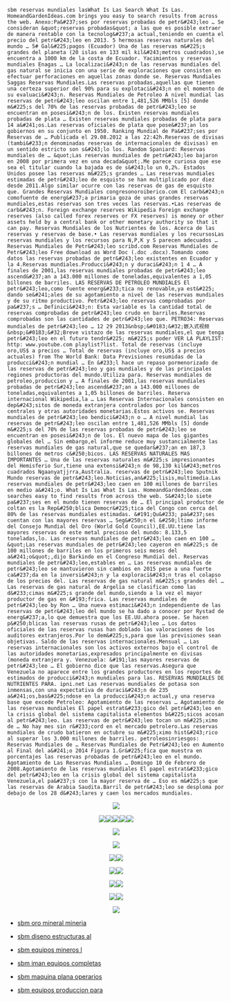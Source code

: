 
```
sbm reservas mundiales lasWhat Is Las Search What Is Las. HomeandGardenIdeas.com brings you easy to search results from across the web. Anexo:Pa&#237;ses por reservas probadas de petr&#243;leo … Se consideran &quot;reservas probadas&quot; a las que es posible extraer de manera rentable con la tecnolog&#237;a actual,teniendo en cuenta el precio del petr&#243;leo en 2013. 5 hermosas reservas naturales del mundo … 5# Gal&#225;pagos (Ecuador) Una de las reservas m&#225;s grandes del planeta (20 islas en 133 mil kil&#243;metros cuadrados),se encuentra a 1000 km de la costa de Ecuador. Yacimientos y reservas mundiales Enagas … La localizaci&#243;n de las reservas mundiales del gas natural se inicia con una serie de exploraciones que consisten en efectuar perforaciones en aquellas zonas donde se. Reservas Mundiales Saggas Reservas Mundiales.Las reservas probadas,aquellas que tienen una certeza superior del 90% para su explotaci&#243;n en el momento de su evaluaci&#243;n. Reservas Mundiales de Petroleo A nivel mundial las reservas de petr&#243;leo oscilan entre 1,481,526 MMbls [5] donde m&#225;s del 70% de las reservas probadas de petr&#243;leo se encuentran en posesi&#243;n de los. Existen reservas mundiales probadas de plata … Existen reservas mundiales probadas de plata para 14 a&#241;os.Las reservas oficiales de plata que pose&#237;an los gobiernos en su conjunto en 1950. Ranking Mundial de Pa&#237;ses por Reservas de … Publicada el 29.08.2012 a las 22:42h.Reservas de divisas (tambi&#233;n denominadas reservas de internacionales de divisas) en un sentido estricto son s&#243;lo los. Random Spaniard: Reservas mundiales de … &quot;Las reservas mundiales de petr&#243;leo bajaron en 2008 por primera vez en una decada&quot;.Me parece curiosa que ese sea el titular cuando la bajada es de s&#243;lo un 0,2%. Estados Unidos posee las reservas m&#225;s grandes … Las reservas mundiales estimadas de petr&#243;leo de esquisto se han multiplicado por diez desde 2011.Algo similar ocurre con las reservas de gas de esquisto que. Grandes Reservas Mundiales congresonoroiberico.com El carb&#243;n comofuente de energ&#237;a primaria goza de unas grandes reservas mundiales,estas reservas son tres veces las reservas.•Las reservas de carb&#243;n. Foreign exchange reserves Wikipedia Foreign exchange reserves (also called forex reserves or FX reserves) is money or other assets held by a central bank or other monetary authority so that it can pay. Reservas Mundiales de los Nutrientes de los. Acerca de las reservas y reservas de base.• Las reservas mundiales y los recursosLas reservas mundiales y los recursos para N,P,K y S parecen adecuados … Reservas Mundiales de Petr&#243;leo scribd.com Reservas Mundiales de Petr&#243;leo Free download as Word Doc (.doc .docx).Tomando como datos las reservas probadas de petr&#243;leo existentes en Ecuador y la 4.Reservas mundiales.Producci&#243;n y duraci&#243;n 1 4 … A finales de 2001,las reservas mundiales probadas de petr&#243;leo ascend&#237;an a 143.000 millones de toneladas,equivalentes a 1,05 billones de barriles. LAS RESERVAS DE PETROLEO MUNDIALES El petr&#243;leo,como fuente energ&#233;tica no renovable,ya est&#225; dando se&#241;ales de su agotamiento a nivel de las reservas mundiales y de su ritmo productivo. Petr&#243;leo reservas comprobadas por pa&#237;s … Definici&#243;n: Esta variable es la cantidad total de reservas comprobadas de petr&#243;leo crudo en barriles.Reservas comprobadas son las cantidades de petr&#243;leo que. PETRO34: Reservas mundiales de petr&#243;leo … 12 29 2013&nbsp;&#0183;&#32;嵌入式视频&nbsp;&#0183;&#32;Breve vistazo de las reservas mundiales,el que tenga petr&#243;leo en el futuro tendr&#225; m&#225;s poder VER LA PLAYLIST: http: www.youtube.com playlist?list. Total de reservas (incluye oro,US$ a precios … Total de reservas (incluye oro,US$ a precios actuales) from The World Bank: Data Previsiones resumidas de la producci&#243;n mundial … En &#233;l hace un repaso pormenorizado de las reservas de petr&#243;leo y gas mundiales y de las principales regiones productoras del mundo.Utiliza para. Reservas mundiales de petroleo,produccion y … A finales de 2001,las reservas mundiales probadas de petr&#243;leo ascend&#237;an a 143.000 millones de toneladas,equivalentes a 1,05 billones de barriles. Reserva internacional Wikipedia,la … Las Reservas Internacionales consisten en dep&#243;sitos de moneda extranjera controlados por los bancos centrales y otras autoridades monetarias.Estos activos se. Reservas mundiales de petr&#243;leo bendici&#243;n o … A nivel mundial las reservas de petr&#243;leo oscilan entre 1,481,526 MMbls [5] donde m&#225;s del 70% de las reservas probadas de petr&#243;leo se encuentran en posesi&#243;n de los. El nuevo mapa de los gigantes globales del … Sin embargo,el informe reduce muy sustancialmente las reservas mundiales de gas natural,que se quedar&#237;an en 187,3 billones de metros c&#250;bicos. LAS RESERVAS NATURALES MAS IMPORTANTES … Una de las reservas naturales m&#225;s impresionantes del Hemisferio Sur,tiene una extensi&#243;n de 98,130 kil&#243;metros cuadrados Ngaanyatjjrra,Australia. reservas de petr&#243;leo Sputnik Mundo reservas de petr&#243;leo.Noticias,an&#225;lisis,multimedia.Las reservas mundiales de petr&#243;leo caen en 100 millones de barriles en medio a&#241;o. What Is Las What Is Las. HomeandGardenIdeas.com searches easy to find results from across the web. S&#243;lo siete pa&#237;ses en el mundo tienen reservas de … El principal productor de coltan es la Rep&#250;blica Democr&#225;tica del Congo con cerca del 80% de las reservas mundiales estimadas. &#191;Qu&#233; pa&#237;ses cuentan con las mayores reservas … Seg&#250;n el &#250;ltimo informe del Consejo Mundial del Oro (World Gold Council),EE.UU.tiene las mayores reservas de este metal precioso del mundo: 8.133,5 toneladas,lo. Las reservas mundiales de petr&#243;leo caen en 100 … &quot;Las reservas mundiales de petr&#243;leo cayeron en m&#225;s de 100 millones de barriles en los primeros seis meses del a&#241;o&quot;,dijo Barkindo en el Congreso Mundial del. Reservas mundiales de petr&#243;leo,estables en … Las reservas mundiales de petr&#243;leo se mantuvieron sin cambios en 2015 pese a una fuerte ca&#237;da en la inversi&#243;n y la exploraci&#243;n tras el colapso de los precios del. Las reservas de gas natural m&#225;s grandes del … Las reservas de gas natural de Argelia se clasifican como las d&#233;cimas m&#225;s grande del mundo,siendo a la vez el mayor productor de gas en &#193;frica. Las reservas mundiales de petr&#243;leo by Ron … Una nueva estimaci&#243;n independiente de las reservas de petr&#243;leo del mundo se ha dado a conocer por Rystad de energ&#237;a,lo que demuestra que los EE.UU.ahora posee. Se hacen p&#250;blicas las reservas rusas de petr&#243;leo … Los datos oficiales de las reservas rusas han doblado las valoraciones de los auditores extranjeros.Por lo dem&#225;s,para que las previsiones sean objetivas. Saldo de las reservas internacionales.Mensual … Las reservas internacionales son los activos externos bajo el control de las autoridades monetarias,expresados principalmente en divisas (moneda extranjera y. Venezuela: &#191;las mayores reservas de petr&#243;leo … El gobierno dice que las reservas.Asegura que Venezuela no aparece entre los grandes productores en los reportes de estimados de producci&#243;n mundiales para las. RESERVAS MUNDIALES DE NUTRIENTES PARA. ipni.net Las reservas mundiales de potasa son inmensas,con una expectativa de duraci&#243;n de 235 a&#241;os,bas&#225;ndose en la producci&#243;n actual,y una reserva base que excede Petroleo: Agotamiento de las reservas … Agotamiento de las reservas mundiales El papel estrat&#233;gico del petr&#243;leo en la crisis global del sistema capitalista elementos b&#225;sicos acosan al petr&#243;leo. Las reservas de petr&#243;leo tocan un m&#225;ximo de … No hay mes sin r&#233;cord en el mercado petrolero.Las reservas mundiales de crudo batieron en octubre su m&#225;ximo hist&#243;rico al superar los 3.000 millones de barriles. petroleosinriesgos: Reservas Mundiales de … Reservas Mundiales de Petr&#243;leo en Aumento al Final del a&#241;o 2014 Figura 1.Gr&#225;fica que muestra en porcentajes las reservas probadas de petr&#243;leo en el mundo. Agotamiento de Las Reservas Mundiales … Domingo 10 de Febrero de 2008.Agotamiento de las reservas mundiales El papel estrat&#233;gico del petr&#243;leo en la crisis global del sistema capitalista Venezuela,el pa&#237;s con la mayor reserva de … Eso es m&#225;s que las reservas de Arabia Saudita.Barril de petr&#243;leo se desploma por debajo de los 28 d&#243;lares y caen los mercados mundiales. 
```

<div align="center">

<a href="https://es-crusher.shibang-china.com/github&k=sbm+reservas+mundiales+las"><img src="https://static.shibang-china.com/es/crusher/logo.jpg"></a>

<a href="https://es-crusher.shibang-china.com/github&k=sbm+reservas+mundiales+las"><img src="https://static.shibang-china.com/es/crusher/index.jpg"></a><a href="https://es-crusher.shibang-china.com/material.htmlgithub&k=sbm+reservas+mundiales+las"><img src="https://static.shibang-china.com/es/crusher/material.jpg"></a><a href="https://es-crusher.shibang-china.com/application.htmlgithub&k=sbm+reservas+mundiales+las"><img src="https://static.shibang-china.com/es/crusher/application.jpg"></a><a href="https://es-crusher.shibang-china.com/aboutus.htmlgithub&k=sbm+reservas+mundiales+las"><img src="https://static.shibang-china.com/es/crusher/aboutus.jpg"></a><a href="https://es-crusher.shibang-china.com/contact.htmlgithub&k=sbm+reservas+mundiales+las"><img src="https://static.shibang-china.com/es/crusher/contact.jpg"></a>

<a href="https://es-crusher.shibang-china.com/github&k=sbm+reservas+mundiales+las"><img src="https://static.shibang-china.com/es/crusher/banner.jpg"></a>

<a href="https://swt.shibang-china.com/github&k=sbm+reservas+mundiales+las"><img src="https://static.shibang-china.com/es/crusher/text.jpg"></a>

<a href="https://swt.shibang-china.com/github&k=sbm+reservas+mundiales+las"><img src="https://static.shibang-china.com/es/crusher/chat.jpg"></a><a href="https://es-crusher.shibang-china.com/contact.htmlgithub&k=sbm+reservas+mundiales+las"><img src="https://static.shibang-china.com/es/crusher/message.jpg"></a>

<a href="https://es-crusher.shibang-china.com/products/pe.htmlgithub&k=sbm+reservas+mundiales+las"><img src="https://static.shibang-china.com/es/crusher/pe.jpg"></a><a href="https://es-crusher.shibang-china.com/products/pf.htmlgithub&k=sbm+reservas+mundiales+las"><img src="https://static.shibang-china.com/es/crusher/pf.jpg"></a>

<a href="https://es-crusher.shibang-china.com/products/hpt.htmlgithub&k=sbm+reservas+mundiales+las"><img src="https://static.shibang-china.com/es/crusher/hpt.jpg"></a><a href="https://es-crusher.shibang-china.com/products/vsi.htmlgithub&k=sbm+reservas+mundiales+las"><img src="https://static.shibang-china.com/es/crusher/vsi.jpg"></a>

<a href="https://es-crusher.shibang-china.com/products/klv.htmlgithub&k=sbm+reservas+mundiales+las"><img src="https://static.shibang-china.com/es/crusher/klv.jpg"></a><a href="https://es-crusher.shibang-china.com/products/portable.htmlgithub&k=sbm+reservas+mundiales+las"><img src="https://static.shibang-china.com/es/crusher/portable.jpg"></a>

<a href="https://swt.shibang-china.com/github&k=sbm+reservas+mundiales+las"><img src="https://static.shibang-china.com/es/crusher/case.jpg"></a>

</div>


* [sbm oro mineral mineria](sbm%20oro%20mineral%20mineria.md)

* [sbm diseno estructuras al](sbm%20diseno%20estructuras%20al.md)

* [sbm equipos mineros l](sbm%20equipos%20mineros%20l.md)

* [sbm iman equipos completas](sbm%20iman%20equipos%20completas.md)

* [sbm maquina plana operarios](sbm%20maquina%20plana%20operarios.md)

* [sbm equipos produccion para](sbm%20equipos%20produccion%20para.md)